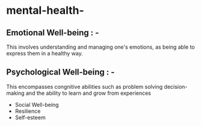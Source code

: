 # mental-health-
## Emotional Well-being : - 
This involves understanding and managing one's emotions, as being able to express them in a healthy way.
## Psychological Well-being : - 
This encompasses congnitive abilities such as problem solving decision-making and the ability to learn and grow from experiences 
- Social Well-being
- Resilience
- Self-esteem 
